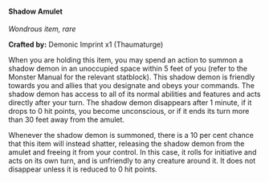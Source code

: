 #### Shadow Amulet
_Wondrous item, rare_

**Crafted by:** Demonic Imprint x1 (Thaumaturge)

When you are holding this item, you may spend an action to summon a shadow demon in an unoccupied space within 5 feet of you (refer to the Monster Manual for the relevant statblock). This shadow demon is friendly towards you and allies that you designate and obeys your commands. The shadow demon has access to all of its normal abilities and features and acts directly after your turn. The shadow demon disappears after 1 minute, if it drops to 0 hit points, you become unconscious, or if it ends its turn more than 30 feet away from the amulet.

Whenever the shadow demon is summoned, there is a 10 per cent chance that this item will instead shatter, releasing the shadow demon from the amulet and freeing it from your control. In this case, it rolls for initiative and acts on its own turn, and is unfriendly to any creature around it. It does not disappear unless it is reduced to 0 hit points.
